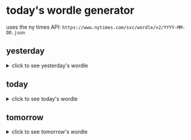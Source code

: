 # today's wordle generator

uses the ny times API: `https://www.nytimes.com/svc/wordle/v2/YYYY-MM-DD.json`

## yesterday

<details>
    <summary>click to see yesterday's wordle</summary>

    blunt

</details>

## today

<details>
    <summary>click to see today's wordle</summary>

    drape

</details>

## tomorrow

<details>
    <summary>click to see tomorrow's wordle</summary>

    dally

</details>
